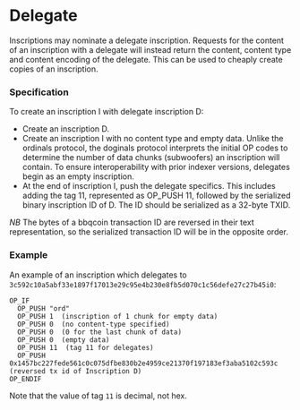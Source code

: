 Delegate
========

Inscriptions may nominate a delegate inscription. Requests for the content of
an inscription with a delegate will instead return the content, content type
and content encoding of the delegate. This can be used to cheaply create copies
of an inscription.

### Specification

To create an inscription I with delegate inscription D:

- Create an inscription D.
- Create an inscription I with no content type and empty data. Unlike the ordinals protocol, the doginals protocol interprets the initial OP codes to determine the number of data chunks (subwoofers) an inscription will contain. To ensure interoperability with prior indexer versions, delegates begin as an empty inscription.
- At the end of inscription I, push the delegate specifics. This includes adding the tag 11, represented as OP_PUSH 11, followed by the serialized binary inscription ID of D. The ID should be serialized as a 32-byte TXID.

_NB_ The bytes of a bbqcoin transaction ID are reversed in their text
representation, so the serialized transaction ID will be in the opposite order.

### Example

An example of an inscription which delegates to
`3c592c10a5abf33e1897f17013e29c95e4b230e8fb5d070c1c56defe27c27b45i0`:

```
OP_IF
  OP_PUSH "ord"
  OP_PUSH 1  (inscription of 1 chunk for empty data)
  OP_PUSH 0  (no content-type specified)
  OP_PUSH 0  (0 for the last chunk of data)
  OP_PUSH 0  (empty data)
  OP_PUSH 11  (tag 11 for delegates)
  OP_PUSH 0x1457bc227fede561c0c075dfbe830b2e4959ce21370f197183ef3aba5102c593c  (reversed tx id of Inscription D)
OP_ENDIF
```

Note that the value of tag `11` is decimal, not hex.

